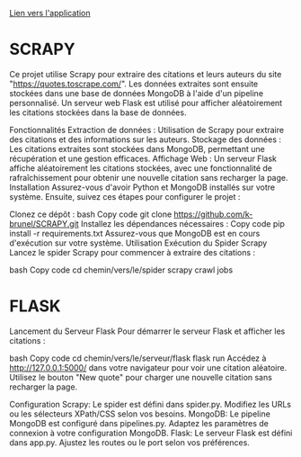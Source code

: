 [Lien vers l'application ](http://kerozyn.pythonanywhere.com/)

# SCRAPY
Ce projet utilise Scrapy pour extraire des citations et leurs auteurs du site "https://quotes.toscrape.com/". 
Les données extraites sont ensuite stockées dans une base de données MongoDB à l'aide d'un pipeline personnalisé. 
Un serveur web Flask est utilisé pour afficher aléatoirement les citations stockées dans la base de données.

Fonctionnalités
Extraction de données : Utilisation de Scrapy pour extraire des citations et des informations sur les auteurs.
Stockage des données : Les citations extraites sont stockées dans MongoDB, permettant une récupération et une gestion efficaces.
Affichage Web : Un serveur Flask affiche aléatoirement les citations stockées, avec une fonctionnalité de rafraîchissement pour obtenir une nouvelle citation sans recharger la page.
Installation
Assurez-vous d'avoir Python et MongoDB installés sur votre système. Ensuite, suivez ces étapes pour configurer le projet :

Clonez ce dépôt :
bash
Copy code
git clone https://github.com/k-brunel/SCRAPY.git
Installez les dépendances nécessaires :
Copy code
pip install -r requirements.txt
Assurez-vous que MongoDB est en cours d'exécution sur votre système.
Utilisation
Exécution du Spider Scrapy
Lancez le spider Scrapy pour commencer à extraire des citations :

bash
Copy code
cd chemin/vers/le/spider
scrapy crawl jobs

# FLASK
Lancement du Serveur Flask
Pour démarrer le serveur Flask et afficher les citations :

bash
Copy code
cd chemin/vers/le/serveur/flask
flask run
Accédez à http://127.0.0.1:5000/ dans votre navigateur pour voir une citation aléatoire. Utilisez le bouton "New quote" pour charger une nouvelle citation sans recharger la page.

Configuration
Scrapy: Le spider est défini dans spider.py. Modifiez les URLs ou les sélecteurs XPath/CSS selon vos besoins.
MongoDB: Le pipeline MongoDB est configuré dans pipelines.py. Adaptez les paramètres de connexion à votre configuration MongoDB.
Flask: Le serveur Flask est défini dans app.py. Ajustez les routes ou le port selon vos préférences.


